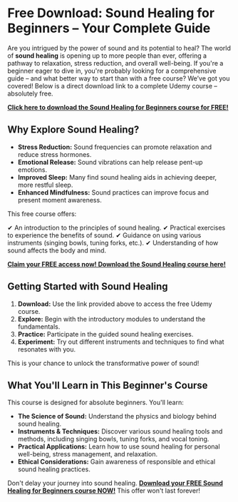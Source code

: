 # Free Download: Sound Healing for Beginners – Your Complete Guide

Are you intrigued by the power of sound and its potential to heal? The world of **sound healing** is opening up to more people than ever, offering a pathway to relaxation, stress reduction, and overall well-being. If you're a beginner eager to dive in, you're probably looking for a comprehensive guide – and what better way to start than with a free course? We’ve got you covered! Below is a direct download link to a complete Udemy course – absolutely free.

[**Click here to download the Sound Healing for Beginners course for FREE!**](https://udemywork.com/sound-healing-for-beginners)

## Why Explore Sound Healing?

*   **Stress Reduction:** Sound frequencies can promote relaxation and reduce stress hormones.
*   **Emotional Release:** Sound vibrations can help release pent-up emotions.
*   **Improved Sleep:** Many find sound healing aids in achieving deeper, more restful sleep.
*   **Enhanced Mindfulness:** Sound practices can improve focus and present moment awareness.

This free course offers:

✔ An introduction to the principles of sound healing.
✔ Practical exercises to experience the benefits of sound.
✔ Guidance on using various instruments (singing bowls, tuning forks, etc.).
✔ Understanding of how sound affects the body and mind.

[**Claim your FREE access now! Download the Sound Healing course here!**](https://udemywork.com/sound-healing-for-beginners)

## Getting Started with Sound Healing

1.  **Download:** Use the link provided above to access the free Udemy course.
2.  **Explore:** Begin with the introductory modules to understand the fundamentals.
3.  **Practice:** Participate in the guided sound healing exercises.
4.  **Experiment:** Try out different instruments and techniques to find what resonates with you.

This is your chance to unlock the transformative power of sound!

## What You'll Learn in This Beginner's Course

This course is designed for absolute beginners. You'll learn:

*   **The Science of Sound:** Understand the physics and biology behind sound healing.
*   **Instruments & Techniques:** Discover various sound healing tools and methods, including singing bowls, tuning forks, and vocal toning.
*   **Practical Applications:** Learn how to use sound healing for personal well-being, stress management, and relaxation.
*   **Ethical Considerations:** Gain awareness of responsible and ethical sound healing practices.

Don't delay your journey into sound healing. **[Download your FREE Sound Healing for Beginners course NOW!](https://udemywork.com/sound-healing-for-beginners)** This offer won't last forever!
